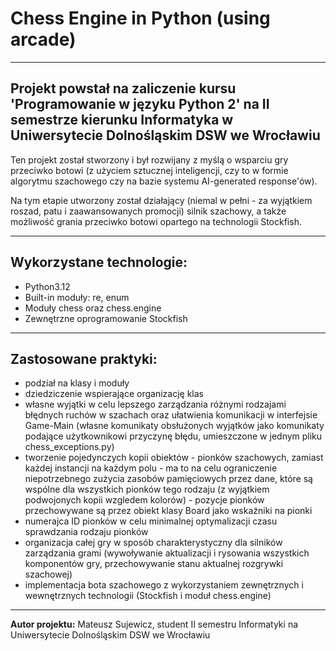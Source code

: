 # Chess Engine in Python (using arcade)
---

## Projekt powstał na zaliczenie kursu 'Programowanie w języku Python 2' na II semestrze kierunku Informatyka w Uniwersytecie Dolnośląskim DSW we Wrocławiu
Ten projekt został stworzony i był rozwijany z myślą o wsparciu gry przeciwko botowi (z użyciem sztucznej inteligencji, czy to w formie algorytmu szachowego czy na bazie systemu AI-generated response'ów).

Na tym etapie utworzony został działający (niemal w pełni - za wyjątkiem roszad, patu i zaawansowanych promocji) silnik szachowy, a także możliwość grania przeciwko botowi opartego na technologii Stockfish.

---
## Wykorzystane technologie: 
- Python3.12
- Built-in moduły: re, enum
- Moduły chess oraz chess.engine
- Zewnętrzne oprogramowanie Stockfish


---
## Zastosowane praktyki:
 - podział na klasy i moduły
 - dziedziczenie wspierające organizację klas
 - własne wyjątki w celu lepszego zarządzania różnymi rodzajami błędnych ruchów w szachach oraz ułatwienia komunikacji w interfejsie Game-Main (własne komunikaty obsłużonych wyjątków jako komunikaty podające użytkownikowi przyczynę błędu, 
umieszczone w jednym pliku chess_exceptions.py)
 - tworzenie pojedynczych kopii obiektów - pionków szachowych, zamiast każdej instancji na każdym polu - ma to na celu ograniczenie niepotrzebnego zużycia zasobów pamięciowych przez dane, które są wspólne dla wszystkich pionków tego rodzaju 
(z wyjątkiem podwojonych kopii wzgledem kolorów) - pozycje pionków przechowywane są przez obiekt klasy Board jako wskaźniki na pionki
 - numerajca ID pionków w celu minimalnej optymalizacji czasu sprawdzania rodzaju pionków
 - organizacja całej gry w sposób charakterystyczny dla silników zarządzania grami (wywoływanie aktualizacji i rysowania wszystkich komponentów gry, przechowywanie stanu aktualnej rozgrywki szachowej)
 - implementacja bota szachowego z wykorzystaniem zewnętrznych i wewnętrznych technologii (Stockfish i moduł chess.engine)


---
**Autor projektu:**
Mateusz Sujewicz, student II semestru Informatyki na Uniwersytecie Dolnośląskim DSW we Wrocławiu
